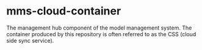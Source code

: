 # mms-cloud-container
The management hub component of the model management system. The container produced by this repository is often referred to as the CSS (cloud side sync service).
